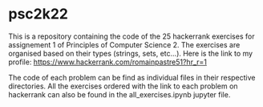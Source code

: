 # psc2k22

This is a repository containing the code of the 25 hackerrank exercises for assignement 1 of Principles of Computer Science 2.
The exercises are organised based on their types (strings, sets, etc...).
Here is the link to my profile: https://www.hackerrank.com/romainpastre51?hr_r=1

The code of each problem can be find as individual files in their respective directories.
All the exercises ordered with the link to each problem on hackerrank can also be found in the all_exercises.ipynb jupyter file.
